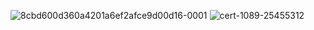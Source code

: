 ![8cbd600d360a4201a6ef2afce9d00d16-0001](https://user-images.githubusercontent.com/102663074/161244064-715c5be5-4860-4a2c-9be9-255f07416ff1.jpg)
![cert-1089-25455312](https://user-images.githubusercontent.com/102663074/161139895-d652a623-66be-43b7-a21e-fcb70cde6365.jpg)


